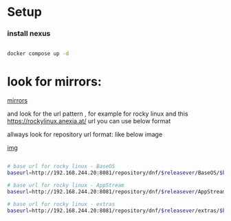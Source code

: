 # Setup 


### install nexus

```sh

docker compose up -d

```



# look for mirrors: 
[mirrors](https://mirrors.rockylinux.org/mirrormanager/)

and look for the url pattern , for example for rocky linux and this https://rockylinux.anexia.at/ url you can use below format

allways look for repository url format:  like below image



[img](img/1.png)

```sh

# base url for rocky linux - BaseOS
baseurl=http://192.168.244.20:8081/repository/dnf/$releasever/BaseOS/$basearch/os/

# base url for rocky linux - AppStream
baseurl=http://192.168.244.20:8081/repository/dnf/$releasever/AppStream/$basearch/os/

# base url for rocky linux - extras
baseurl=http://192.168.244.20:8081/repository/dnf/$releasever/extras/$basearch/os/




```